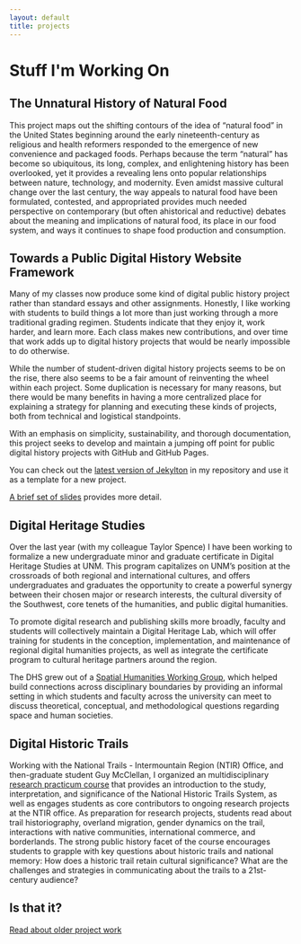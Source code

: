 ```yaml
---
layout: default
title: projects
---
```


# Stuff I'm Working On

## The Unnatural History of Natural Food
This project maps out the shifting contours of the idea of “natural food” in the United States beginning around the early nineteenth-century as religious and health reformers responded to the emergence of new convenience and packaged foods. Perhaps because the term “natural” has become so ubiquitous, its long, complex, and enlightening history has been overlooked, yet it provides a revealing lens onto popular relationships between nature, technology, and modernity. Even amidst massive cultural change over the last century, the way appeals to natural food have been formulated, contested, and appropriated provides much needed perspective on contemporary (but often ahistorical and reductive) debates about the meaning and implications of natural food, its place in our food system, and ways it continues to shape food production and consumption.


## Towards a Public Digital History Website Framework
Many of my classes now produce some kind of digital public history project rather than standard essays and other assignments. Honestly, I like working with students to build things a lot more than just working through a more traditional grading regimen. Students indicate that they enjoy it, work harder, and learn more. Each class makes new contributions, and over time that work adds up to digital history projects that would be nearly impossible to do otherwise.

While the number of student-driven digital history projects seems to be on the rise, there also seems to be a fair amount of reinventing the wheel within each project. Some duplication is necessary for many reasons, but there would be many benefits in having a more centralized place for explaining a strategy for planning and executing these kinds of projects, both from technical and logistical standpoints.

With an emphasis on simplicity, sustainability, and thorough documentation, this project seeks to develop and maintain a jumping off point for public digital history projects with GitHub and GitHub Pages.

You can check out the [latest version of Jekylton](https://github.com/fredgibbs/jekylton) in my repository and use it as a template for a new project.

[A brief set of slides](http://fredgibbs.net/presentations/ghi/) provides more detail.


## Digital Heritage Studies
Over the last year (with my colleague Taylor Spence) I have been working to formalize a new undergraduate minor and graduate certificate in Digital Heritage Studies at UNM. This program capitalizes on UNM’s position at the crossroads of both regional and international cultures, and offers undergraduates and graduates the opportunity to create a powerful synergy between their chosen major or research interests, the cultural diversity of the Southwest, core tenets of the humanities, and public digital humanities.

To promote digital research and publishing skills more broadly, faculty and students will collectively maintain a Digital Heritage Lab, which will offer training for students in the conception, implementation, and maintenance of regional digital humanities projects, as well as integrate the certificate program to cultural heritage partners around the region.

The DHS grew out of a [Spatial Humanities Working Group](http://spatialhumanities.unm.edu), which helped build connections across disciplinary boundaries by providing an informal setting in which students and faculty across the university can meet to discuss theoretical, conceptual, and methodological questions regarding space and human societies.


## Digital Historic Trails
Working with the National Trails - Intermountain Region (NTIR) Office, and then-graduate student Guy McClellan, I organized an multidisciplinary [research practicum course](http://fredgibbs.net/courses/trails/) that provides an introduction to the study, interpretation, and significance of the National Historic Trails System, as well as engages students as core contributors to ongoing research projects at the NTIR office. As preparation for research projects, students read about trail historiography, overland migration, gender dynamics on the trail, interactions with native communities, international commerce, and borderlands. The strong public history facet of the course encourages students to grapple with key questions about historic trails and national memory: How does a historic trail retain cultural significance? What are the challenges and strategies in communicating about the trails to a 21st-century audience?

## Is that it?
[Read about older project work <i class="fas fa-arrow-circle-right"></i>](old-work)
